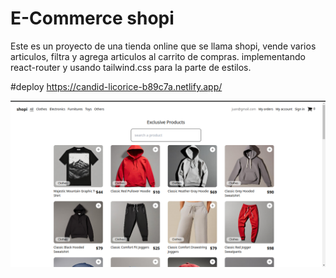 # E-Commerce shopi

Este es un proyecto de una tienda online que se llama shopi, vende varios articulos, filtra y agrega articulos al carrito de compras.
implementando react-router y usando tailwind.css para la parte de estilos.

#deploy
https://candid-licorice-b89c7a.netlify.app/

![alt text](ejemploDePagina.png)